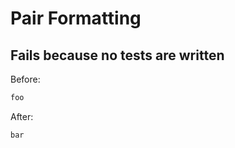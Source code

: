 <!-- gen:mayoverwrite -->
# Pair Formatting

## Fails because no tests are written

Before:
```ruby
foo
```

After:
```ruby
bar
```
